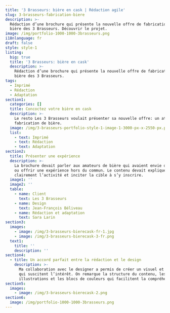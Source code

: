 ```yaml
---
title: '3 Brasseurs: bière en cask | Rédaction agile'
slug: 3-brasseurs-fabrication-biere
description: >-
  Rédaction d’une brochure qui présente la nouvelle offre de fabrication de
  bière des 3 Brasseurs. Découvrir le projet.
image: /img/portfolio-1000-1000-3brasseurs.png
i18nlanguage: fr
draft: false
style: style-1
listing:
  big: true
  title: '3 Brasseurs: bière en cask'
  description: >-
    Rédaction d’une brochure qui présente la nouvelle offre de fabrication de
    bière des 3 Brasseurs.
tags:
  - Imprimé
  - Rédaction
  - Adaptation
section1:
  categories: []
  title: Concoctez votre bière en cask
  description: >-
    Le resto Les 3 Brasseurs voulait présenter sa nouvelle offre: un atelier de
    fabrication de bière. 
  image: /img/3-brasseurs-portfolio-style-1-image-1-3000-px-x-2550-px.png
  list:
    - text: Imprimé
    - text: Rédaction
    - text: Adaptation
section2:
  title: Présenter une expérience
  description: >-
    La brochure devait parler aux amateurs de bière qui avaient envie de vivre
    ou offrir une expérience hors du commun. Le contenu devait expliquer
    clairement l’activité et inciter la cible à s’y inscrire. 
  image1: ''
  image2: ''
  table:
    - name: Client
      text: Les 3 Brasseurs
    - name: Design
      text: Jean-François Béliveau
    - name: Rédaction et adaptation
      text: Sara Larin
section3:
  images:
    - image: /img/3-brasseurs-bierecask-fr-1.jpg
    - image: /img/3-brasseurs-bierecask-3-fr.png
  text1:
    title: ''
    description: ''
section4:
  - title: Un accord parfait entre la rédaction et le design
    description: >-
      Ma collaboration avec le designer a permis de créer un visuel et un texte
      qui suscitent l’intérêt. On remarque la structure du contenu, les
      illustrations et les blocs de couleurs qui facilitent la compréhension. 
section5:
  images:
    - image: /img/3-brasseurs-bierecask-2.png
section6:
  image: /img/portfolio-1000-1000-3brasseurs.png
---
```


